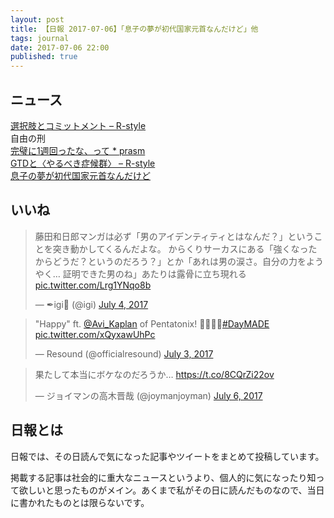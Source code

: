 ```yaml
---
layout: post
title: 【日報 2017-07-06】「息子の夢が初代国家元首なんだけど」他
tags: journal
date: 2017-07-06 22:00
published: true
---
```



## ニュース

<div class="news"><a href="http://rashita.net/blog/?p=22455" target="_blank">選択肢とコミットメント – R-style</a>
<div class="newscomme">自由の刑
</div>
</div>

<div class="news"><a href="https://prasm.blog/26410" target="_blank">完璧に1週回ったな、って * prasm</a>
<div class="newscomme"></div>
</div>

<div class="news"><a href="http://rashita.net/blog/?p=22448" target="_blank">GTDと〈やるべき症候群〉 – R-style</a>
<div class="newscomme"></div>
</div>

<div class="news"><a href="https://anond.hatelabo.jp/20170705224106" target="_blank">息子の夢が初代国家元首なんだけど</a>
<div class="newscomme"></div>
</div>


## いいね

 <blockquote class="twitter-tweet"><p lang="ja" dir="ltr">藤田和日郎マンガは必ず「男のアイデンティティとはなんだ？」ということを突き動かしてくるんだよな。 
からくりサーカスにある「強くなったからどうだ？というのだろう？」とか「あれは男の涙さ。自分の力をようやく… 証明できた男のね」あたりは露骨に立ち現れる <a href="https://t.co/Lrg1YNqo8b">pic.twitter.com/Lrg1YNqo8b</a></p>&mdash; ✒︎igi (@igi) <a href="https://twitter.com/igi/status/882234812018302977">July 4, 2017</a></blockquote>
<script async src="//platform.twitter.com/widgets.js" charset="utf-8"></script> 
 
 
<blockquote class="twitter-tweet"><p lang="en" dir="ltr">&quot;Happy&quot; ft. <a href="https://twitter.com/Avi_Kaplan">@Avi_Kaplan</a> of Pentatonix! 🙏🏾🙌🏾<a href="https://twitter.com/hashtag/DayMADE?src=hash">#DayMADE</a> <a href="https://t.co/xQyxawUhPc">pic.twitter.com/xQyxawUhPc</a></p>&mdash; Resound (@officialresound) <a href="https://twitter.com/officialresound/status/881974358767353856">July 3, 2017</a></blockquote>
<script async src="//platform.twitter.com/widgets.js" charset="utf-8"></script> 
 
 
<blockquote class="twitter-tweet"><p lang="ja" dir="ltr">果たして本当にボケなのだろうか… <a href="https://t.co/8CQrZi22ov">https://t.co/8CQrZi22ov</a></p>&mdash; ジョイマンの高木晋哉 (@joymanjoyman) <a href="https://twitter.com/joymanjoyman/status/882764059233271808">July 6, 2017</a></blockquote>
<script async src="//platform.twitter.com/widgets.js" charset="utf-8"></script> 
 

## 日報とは

日報では、その日読んで気になった記事やツイートをまとめて投稿しています。

掲載する記事は社会的に重大なニュースというより、個人的に気になったり知って欲しいと思ったものがメイン。あくまで私がその日に読んだものなので、当日に書かれたものとは限らないです。